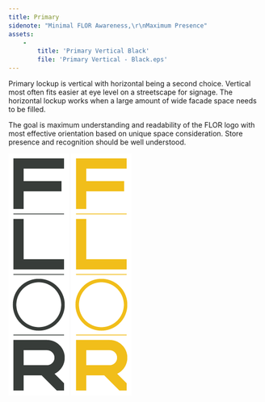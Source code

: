 ```yaml
---
title: Primary
sidenote: "Minimal FLOR Awareness,\r\nMaximum Presence"
assets:
    -
        title: 'Primary Vertical Black'
        file: 'Primary Vertical - Black.eps'
---
```


Primary lockup is vertical with horizontal being a second choice. Vertical most often fits easier at eye level on a streetscape for signage. The horizontal lockup works when a large amount 
of wide facade space needs to be filled.

The goal is maximum understanding and readability of the FLOR logo with most effective orientation based on unique space consideration. Store presence and recognition should be well understood.

[![](Primary-Vertical---Black.png)](Primary%20Vertical%20-%20Black.eps)
[![](Primary-Vertical---Yellow.png)](Primary%20Vertical%20-%20Yellow.eps)